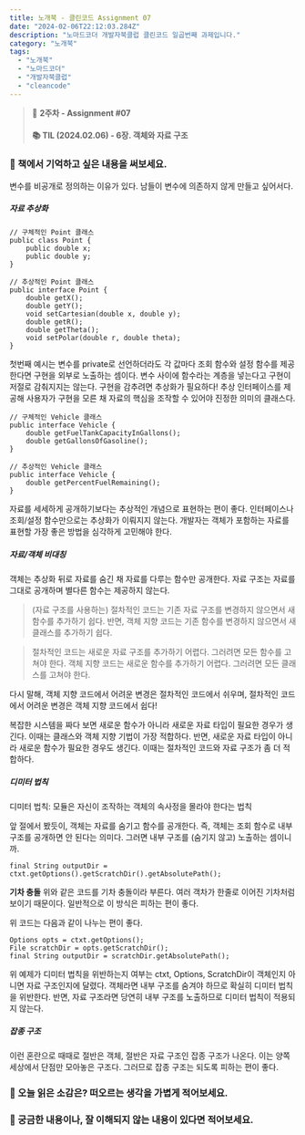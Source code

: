 ```yaml
---
title: 노개북 - 클린코드 Assignment 07
date: "2024-02-06T22:12:03.284Z"
description: "노마드코더 개발자북클럽 클린코드 일곱번째 과제입니다."
category: "노개북"
tags:
  - "노개북"
  - "노마드코더"
  - "개발자북클럽"
  - "cleancode"
---
```



> 📌 **2주차 - Assignment #07**
> #### 📚 TIL (2024.02.06) - 6장. 객체와 자료 구조

### 🎈 책에서 기억하고 싶은 내용을 써보세요.

변수를 비공개로 정의하는 이유가 있다. 남들이 변수에 의존하지 않게 만들고 싶어서다.

##### 자료 추상화

```
// 구체적인 Point 클래스
public class Point {
    public double x;
    public double y;
}

// 추상적인 Point 클래스
public interface Point {
    double getX();
    double getY();
    void setCartesian(double x, double y);
    double getR();
    double getTheta();
    void setPolar(double r, double theta);
}
```

첫번째 예시는 변수를 private로 선언하더라도 각 값마다 조회 함수와 설정 함수를 제공한다면 구현을 외부로 노출하는 셈이다.
변수 사이에 함수라는 계층을 넣는다고 구현이 저절로 감춰지지는 않는다. 구현을 감추려면 추상화가 필요하다!
추상 인터페이스를 제공해 사용자가 구현을 모른 채 자료의 핵심을 조작할 수 있어야 진정한 의미의 클래스다.

```
// 구체적인 Vehicle 클래스
public interface Vehicle {
    double getFuelTankCapacityInGallons();
    double getGallonsOfGasoline();
}

// 추상적인 Vehicle 클래스
public interface Vehicle {
    double getPercentFuelRemaining();
}
```

자료를 세세하게 공개하기보다는 추상적인 개념으로 표현하는 편이 좋다.
인터페이스나 조회/설정 함수만으로는 추상화가 이뤄지지 않는다.
개발자는 객체가 포함하는 자료를 표현할 가장 좋은 방법을 심각하게 고민해야 한다.

##### 자료/객체 비대칭
객체는 추상화 뒤로 자료를 숨긴 채 자료를 다루는 함수만 공개한다.
자료 구조는 자료를 그대로 공개하며 별다른 함수는 제공하지 않는다.

> (자료 구조를 사용하는) 절차적인 코드는 기존 자료 구조를 변경하지 않으면서 새 함수를 추가하기 쉽다.
> 반면, 객체 지향 코드는 기존 함수를 변경하지 않으면서 새 클래스를 추가하기 쉽다.

> 절차적인 코드는 새로운 자료 구조를 추가하기 어렵다.
> 그러려면 모든 함수를 고쳐야 한다. 객체 지향 코드는 새로운 함수를 추가하기 어렵다.
> 그러려면 모든 클래스를 고쳐야 한다.

다시 말해, 객체 지향 코드에서 어려운 변경은 절차적인 코드에서 쉬우며, 절차적인 코드에서 어려운 변경은 객체 지향 코드에서 쉽다!

복잡한 시스템을 짜다 보면 새로운 함수가 아니라 새로운 자료 타입이 필요한 경우가 생긴다.
이때는 클래스와 객체 지향 기법이 가장 적합하다. 반면,
새로운 자료 타입이 아니라 새로운 함수가 필요한 경우도 생긴다. 이때는 절차적인 코드와 자료 구조가 좀 더 적합하다.


##### 디미터 법칙

디미터 법칙: 모듈은 자신이 조작하는 객체의 속사정을 몰라야 한다는 법칙

앞 절에서 봤듯이, 객체는 자료를 숨기고 함수를 공개한다. 즉, 객체는 조회 함수로 내부 구조를 공개하면 안 된다는 의미다.
그러면 내부 구조를 (숨기지 않고) 노출하는 셈이니까.

```
final String outputDir = ctxt.getOptions().getScratchDir().getAbsolutePath();
```

**기차 충돌** 위와 같은 코드를 기차 충돌이라 부른다.
여러 객차가 한줄로 이어진 기차처럼 보이기 때문이다. 일반적으로 이 방식은 피하는 편이 좋다.

위 코드는 다음과 같이 나누는 편이 좋다.

```
Options opts = ctxt.getOptions();
File scratchDir = opts.getScratchDir();
final String outputDir = scratchDir.getAbsolutePath();
```

위 예제가 디미터 법칙을 위반하는지 여부는 ctxt, Options, ScratchDir이 객체인지 아니면 자료 구조인지에 달렸다.
객체라면 내부 구조를 숨겨야 하므로 확실히 디미터 법칙을 위반한다. 반면, 자료 구조라면 당연히 내부 구조를 노출하므로 디미터 법칙이 적용되지 않는다.

##### 잡종 구조
이런 혼란으로 때때로 절반은 객체, 절반은 자료 구조인 잡종 구조가 나온다.
이는 양쪽 세상에서 단점만 모아놓은 구조다. 그러므로 잡종 구조는 되도록 피하는 편이 좋다.


### 🎈 오늘 읽은 소감은? 떠오르는 생각을 가볍게 적어보세요.



### 🎈 궁금한 내용이나, 잘 이해되지 않는 내용이 있다면 적어보세요.


